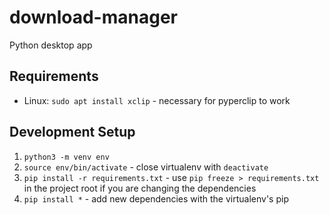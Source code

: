 # download-manager

Python desktop app

## Requirements

- Linux:
    `sudo apt install xclip`            - necessary for pyperclip to work

## Development Setup

1. `python3 -m venv env`
2. `source env/bin/activate`            - close virtualenv with `deactivate`
3. `pip install -r requirements.txt`    - use `pip freeze > requirements.txt` in the project root if you are changing the dependencies
4. `pip install *`                      - add new dependencies with the virtualenv's pip
